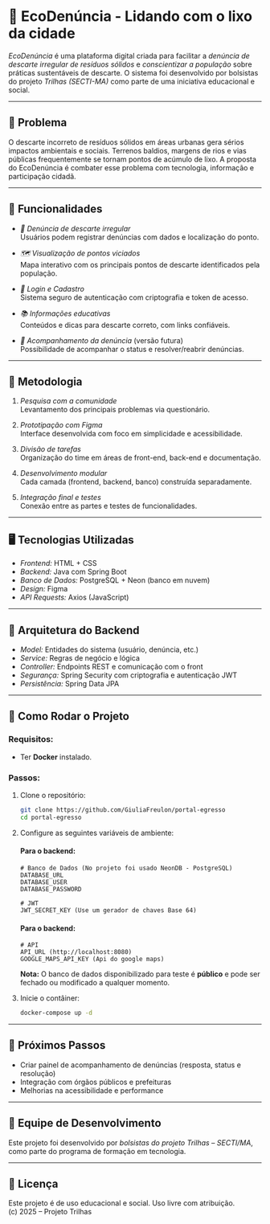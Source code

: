 # 🌱 EcoDenúncia - Lidando com o lixo da cidade

*EcoDenúncia* é uma plataforma digital criada para facilitar a *denúncia de descarte irregular de resíduos sólidos* e *conscientizar a população* sobre práticas sustentáveis de descarte. O sistema foi desenvolvido por bolsistas do projeto *Trilhas (SECTI-MA)* como parte de uma iniciativa educacional e social.

---

## 📌 Problema

O descarte incorreto de resíduos sólidos em áreas urbanas gera sérios impactos ambientais e sociais. Terrenos baldios, margens de rios e vias públicas frequentemente se tornam pontos de acúmulo de lixo. A proposta do EcoDenúncia é combater esse problema com tecnologia, informação e participação cidadã.

---

## 🔧 Funcionalidades

- *📝 Denúncia de descarte irregular*  
  Usuários podem registrar denúncias com dados e localização do ponto.

- *🗺 Visualização de pontos viciados*  
  Mapa interativo com os principais pontos de descarte identificados pela população.

- *🔐 Login e Cadastro*  
  Sistema seguro de autenticação com criptografia e token de acesso.

- *📚 Informações educativas*  
  Conteúdos e dicas para descarte correto, com links confiáveis.

- *📄 Acompanhamento da denúncia* (versão futura)  
  Possibilidade de acompanhar o status e resolver/reabrir denúncias.

---

## 🧠 Metodologia

1. *Pesquisa com a comunidade*  
   Levantamento dos principais problemas via questionário.

2. *Prototipação com Figma*  
   Interface desenvolvida com foco em simplicidade e acessibilidade.

3. *Divisão de tarefas*  
   Organização do time em áreas de front-end, back-end e documentação.

4. *Desenvolvimento modular*  
   Cada camada (frontend, backend, banco) construída separadamente.

5. *Integração final e testes*  
   Conexão entre as partes e testes de funcionalidades.

---

## 🖥 Tecnologias Utilizadas

- *Frontend:* HTML + CSS  
- *Backend:* Java com Spring Boot  
- *Banco de Dados:* PostgreSQL + Neon (banco em nuvem)  
- *Design:* Figma  
- *API Requests:* Axios (JavaScript)

---

## 🧱 Arquitetura do Backend

- *Model:* Entidades do sistema (usuário, denúncia, etc.)  
- *Service:* Regras de negócio e lógica  
- *Controller:* Endpoints REST e comunicação com o front  
- *Segurança:* Spring Security com criptografia e autenticação JWT  
- *Persistência:* Spring Data JPA

---

## 🚀 Como Rodar o Projeto

### Requisitos:
- Ter **Docker** instalado.

### Passos:
1. Clone o repositório:
   ```bash
   git clone https://github.com/GiuliaFreulon/portal-egresso
   cd portal-egresso
   ```

2. Configure as seguintes variáveis de ambiente:
   #### Para o backend:

   ```env
   # Banco de Dados (No projeto foi usado NeonDB - PostgreSQL)
   DATABASE_URL
   DATABASE_USER
   DATABASE_PASSWORD

   # JWT
   JWT_SECRET_KEY (Use um gerador de chaves Base 64)
   ```
   
   #### Para o backend:
   
   ```env
   # API
   API_URL (http://localhost:8080)
   GOOGLE_MAPS_API_KEY (Api do google maps)
   ```

    **Nota:** O banco de dados disponibilizado para teste é **público** e pode ser fechado ou modificado a qualquer momento.

4. Inicie o contâiner:
   ```bash
   docker-compose up -d
   ```

---

## 🔮 Próximos Passos

- Criar painel de acompanhamento de denúncias (resposta, status e resolução)
- Integração com órgãos públicos e prefeituras
- Melhorias na acessibilidade e performance

---

## 👥 Equipe de Desenvolvimento

Este projeto foi desenvolvido por *bolsistas do projeto Trilhas – SECTI/MA*, como parte do programa de formação em tecnologia.

---

## 📄 Licença

Este projeto é de uso educacional e social. Uso livre com atribuição.  
(c) 2025 – Projeto Trilhas
